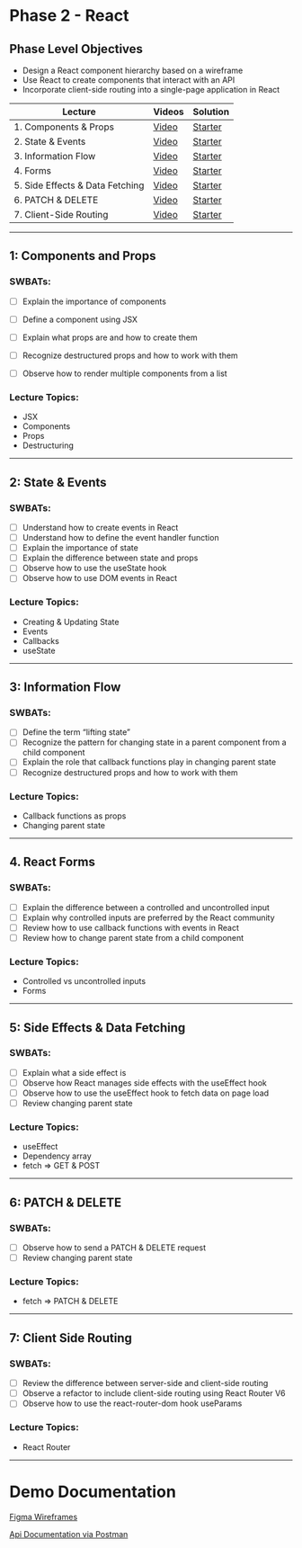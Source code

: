 # Phase 2 - React

## Phase Level Objectives

- Design a React component hierarchy based on a wireframe
- Use React to create components that interact with an API
- Incorporate client-side routing into a single-page application in React


| Lecture | Videos | Solution |
| ------- | ------ | -------- |
| 1. Components & Props | [Video]() | [Starter](https://github.com/rachelAtFlatiron/Phase-1-021924/tree/01_starter) | [Solution]() |
| 2. State & Events | [Video]() | [Starter](https://github.com/rachelAtFlatiron/Phase-1-021924/tree/02_starter) | [Solution]() |
| 3. Information Flow  | [Video]() | [Starter](https://github.com/rachelAtFlatiron/Phase-1-021924/tree/03_starter) | [Solution]() | 
| 4. Forms  | [Video]() | [Starter](https://github.com/rachelAtFlatiron/Phase-1-021924/tree/04_starter) | [Solution]() |
| 5. Side Effects & Data Fetching  | [Video]() | [Starter](https://github.com/rachelAtFlatiron/Phase-1-021924/tree/05_starter) | [Solution]() |
| 6. PATCH & DELETE  | [Video]() | [Starter](https://github.com/rachelAtFlatiron/Phase-1-021924/tree/06_starter) | [Solution]() |
| 7. Client-Side Routing  | [Video]() | [Starter](https://github.com/rachelAtFlatiron/Phase-1-021924/tree/07_starter) | [Solution]() |

***
## 1: Components and Props
### SWBATs:
- [ ] Explain the importance of components
- [ ] Define a component using JSX
- [ ] Explain what props are and how to create them 
- [ ] Recognize destructured props and how to work with them
- [ ] Observe how to render multiple components from a list


### Lecture Topics:
- JSX
- Components
- Props
- Destructuring

***
## 2: State & Events

### SWBATs:

- [ ] Understand how to create events in React
- [ ] Understand how to define the event handler function
- [ ] Explain the importance of state
- [ ] Explain the difference between state and props
- [ ] Observe how to use the useState hook
- [ ] Observe how to use DOM events in React

### Lecture Topics:
- Creating & Updating State
- Events
- Callbacks
- useState

***
## 3: Information Flow
### SWBATs:

- [ ] Define the term “lifting state”
- [ ] Recognize the pattern for changing state in a parent component from a child component
- [ ] Explain the role that callback functions play in changing parent state
- [ ] Recognize destructured props and how to work with them

### Lecture Topics:
- Callback functions as props
- Changing parent state

***
## 4. React Forms

### SWBATs:

- [ ] Explain the difference between a controlled and uncontrolled input
- [ ] Explain why controlled inputs are preferred by the React community
- [ ] Review how to use callback functions with events in React
- [ ] Review how to change parent state from a child component
### Lecture Topics:
- Controlled vs uncontrolled inputs
- Forms


***
## 5: Side Effects & Data Fetching

### SWBATs:
- [ ] Explain what a side effect is
- [ ] Observe how React manages side effects with the useEffect hook
- [ ] Observe how to use the useEffect hook to fetch data on page load
- [ ] Review changing parent state
### Lecture Topics:
- useEffect
- Dependency array
- fetch => GET & POST

***
## 6: PATCH & DELETE
### SWBATs:
- [ ] Observe how to send a PATCH & DELETE request
- [ ] Review changing parent state
### Lecture Topics:
- fetch => PATCH & DELETE

***
## 7: Client Side Routing

### SWBATs:
- [ ] Review the difference between server-side and client-side routing
- [ ] Observe a refactor to include client-side routing using React Router V6
- [ ] Observe how to use the react-router-dom hook useParams
### Lecture Topics:
- React Router

***

# Demo Documentation
[Figma Wireframes](https://www.figma.com/file/EiEpomnCYh7AGbhqc2p3pk/Phase-2-Portfolio-Demo?node-id=0%3A1&t=T9ErK0aPEaRDSu0k-1)
<br />

[Api Documentation via Postman](https://documenter.getpostman.com/view/26331028/2s93Y3uLLX)
